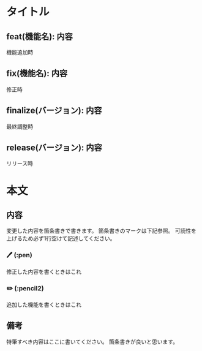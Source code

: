 # タイトル

## feat(機能名): 内容
機能追加時

## fix(機能名): 内容
修正時

## finalize(バージョン): 内容
最終調整時

## release(バージョン): 内容
リリース時


# 本文

## 内容
変更した内容を箇条書きで書きます。
箇条書きのマークは下記参照。
可読性を上げるため必ず1行空けて記述してください。

### 🖊️ (:pen)
修正した内容を書くときはこれ

### ✏️ (:pencil2) 
追加した機能を書くときはこれ

## 備考

特筆すべき内容はここに書いてください。
箇条書きが良いと思います。